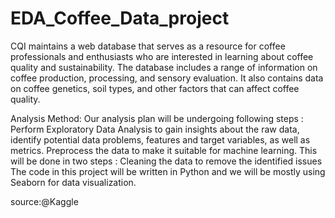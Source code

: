 # EDA_Coffee_Data_project

CQI maintains a web database that serves as a resource for coffee professionals and enthusiasts who are interested in learning about coffee quality and sustainability. The database includes a range of information on coffee production, processing, and sensory evaluation. It also contains data on coffee genetics, soil types, and other factors that can affect coffee quality.


 Analysis Method: 
Our analysis plan will be undergoing following steps :
Perform Exploratory Data Analysis to gain insights about the raw data, identify potential data problems, features and target variables, as well as metrics.
Preprocess the data to make it suitable for machine learning. This will be done in two steps :
Cleaning the data to remove the identified issues
The code in this project will be written in Python and we will be mostly using Seaborn for data visualization.

source:@Kaggle
